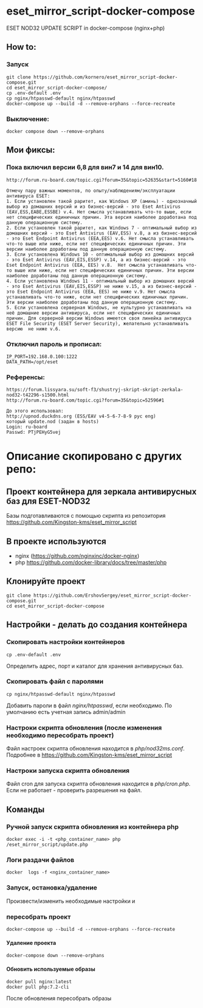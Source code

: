 # eset_mirror_script-docker-compose  
ESET NOD32 UPDATE SCRIPT in docker-compose (nginx+php)  

## How to:
### Запуск
```
git clone https://github.com/kornero/eset_mirror_script-docker-compose.git
cd eset_mirror_script-docker-compose/
cp .env-default .env
cp nginx/htpasswd-default nginx/htpasswd
docker-compose up --build -d --remove-orphans --force-recreate
```
### Выключение:
`docker compose down --remove-orphans`

## Мои фиксы: 
### Пока включил версии 6,8 для вин7 и 14 для вин10.
```
http://forum.ru-board.com/topic.cgi?forum=35&topic=52635&start=5160#18

Отмечу пару важных моментов, по опыту/наблюдениям/эксплуатации антивируса ESET:
1. Если установлен такой раритет, как Windows XP (аминь) - однозначный выбор из домашних версий и из бизнес-версий - это Eset Antivirus (EAV,ESS,EABE,ESSBE) v.4. Нет смысла устанавливать что-то выше, если нет специфических единичных причин. Эта версия наиболее доработана под данную операционную систему.
2. Если установлен такой раритет, как Windows 7 - оптимальный выбор из домашних версий - это Eset Antivirus (EAV,ESS) v.8, а из бизнес-версий - это Eset Endpoint Antivirus (EEA,EES) v.6. Нет смысла устанавливать что-то выше или ниже, если нет специфических единичных причин. Эти версии наиболее доработаны под данную операционную систему.
3. Если установлена Windows 10 - оптимальный выбор из домашних версий - это Eset Antivirus (EAV,EIS,ESSP) v.14, а из бизнес-версий - это Eset Endpoint Antivirus (EEA, EES) v.8.  Нет смысла устанавливать что-то выше или ниже, если нет специфических единичных причин. Эти версии наиболее доработаны под данную операционную систему.
4. Если установлена Windows 11 - оптимальный выбор из домашних версий - это Eset Antivirus (EAV,EIS,ESSP) не ниже v.15, а из бизнес-версий - это Eset Endpoint Antivirus (EEA, EES) не ниже v.9. Нет смысла устанавливать что-то ниже, если нет специфических единичных причин. Эти версии наиболее доработаны под данную операционную систему.
5. Если установлена серверная Windows, не культурно устанавливать на неё домашние версии антивируса, если нет специфических единичных причин. Для серверной версии Windows имеется своя линейка антивируса ESET File Security (ESET Server Security), желательно устанавливать версию  не ниже v.6.
```
### Отключил пароль и прописал:
```
IP_PORT=192.168.0.100:1222
DATA_PATH=/opt/eset
```
### Референсы:
```
https://forum.lissyara.su/soft-f3/shustryj-skript-skript-zerkala-nod32-t42296-s1500.html
http://forum.ru-board.com/topic.cgi?forum=35&topic=52596#1

До этого использовал:
http://upnod.duckdns.org (ESS/EAV v4-5-6-7-8-9 рус eng)
который update.nod (задан в hosts)
Login: ru-board
Passwd: PTjPEHyG5vej
```

# Описание скопировано с других репо:

## Проект контейнера для зеркала антивирусных баз для ESET-NOD32
Базы подготавливаются с помощью скрипта из репозитория  
https://github.com/Kingston-kms/eset_mirror_script

## В проекте используются  
- nginx (https://github.com/nginxinc/docker-nginx)
- php https://github.com/docker-library/docs/tree/master/php

## Клонируйте проект
```
git clone https://github.com/ErshovSergey/eset_mirror_script-docker-compose.git
cd eset_mirror_script-docker-compose
```
## Настройки - делать до создания контейнера
### Скопировать настройки контейнеров
```
cp .env-default .env
```
Определить адрес, порт и каталог для хранения антивирусных баз.

### Скопировать файл с паролями
```
cp nginx/htpasswd-default nginx/htpasswd
```
Добавить пароли в файл *nginx/htpasswd*, если необходимо.
По умолчанию есть учетная запись admin/admin
### Настроки скрипта обновления (после изменения необходимо пересобрать проект)  
Файл настроек скрипта обновления находится в *php/nod32ms.conf*.  
Подробнее в https://github.com/Kingston-kms/eset_mirror_script  
### Настроки запуска скрипта обновления  
Файл cron для запуска скрипта обновления находится в *php/cron.php*.  
Если не работает - проверить разрешения на файл.

## Команды
### Ручной запуск скрипта обновления из контейнера **php**  
```
docker exec -i -t <php_container_name> php /eset_mirror_script/update.php
```
### Логи раздачи файлов 
```
docker  logs -f <nginx_container_name>
```
### Запуск, остановка/удаление  
Произвести/изменить необходимые настройки и 
###   пересобрать проект
```
docker-compose up --build -d --remove-orphans --force-recreate
```
#### Удаление проекта
```
docker-compose down --remove-orphans
```
#### Обновить используемые образы
```
docker pull nginx:latest
docker pull php:7.2-cli
```
После обновления пересобрать образы
